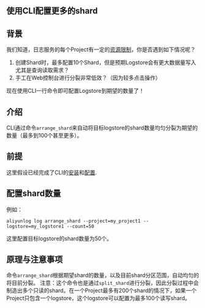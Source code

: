 ## 使用CLI配置更多的shard

## 背景
我们知道，日志服务的每个Project有一定的[资源限制](https://help.aliyun.com/document_detail/86660.html)，你是否遇到如下情况呢？
1. 创建Shard时，最多配置10个Shard，但是预期Logstore会有更大数据量写入尤其是查询读取需求？
2. 手工在Web控制台进行分裂非常低效？（因为较多点击操作）

现在使用CLI一行命令即可配置Logstore到期望的数量了！

## 介绍
CLI通过命令`arrange_shard`来自动将目标logstore的shard数量均匀分裂为期望的数量（最多到100个甚至更多）。

## 前提
这里假设已经完成了CLI的[安装](http://aliyun-log-cli.readthedocs.io/en/latest/README_CN.html#id1)和[配置](https://aliyun-log-cli.readthedocs.io/en/latest/tutorials/tutorial_configure_cli_cn.html).

## 配置shard数量
例如：

```shell
aliyunlog log arrange_shard --project=my_project1 --logstore=my_logstore1 --count=50
```

这里配置目标logstore的shard数量为50个。

## 原理与注意事项
命令`arrange_shard`根据期望shard的数量，以及目前shard分区范围，自动均匀的将目前分裂。
注意：这个命令也是通过`split_shard`进行分裂，因此分裂过程中会制造出多个只读的shard。在一个Project最多有200个shard的情况下，如果一个Project只包含一个logstore，这个logstore可以配置为最多100个读写shard。
